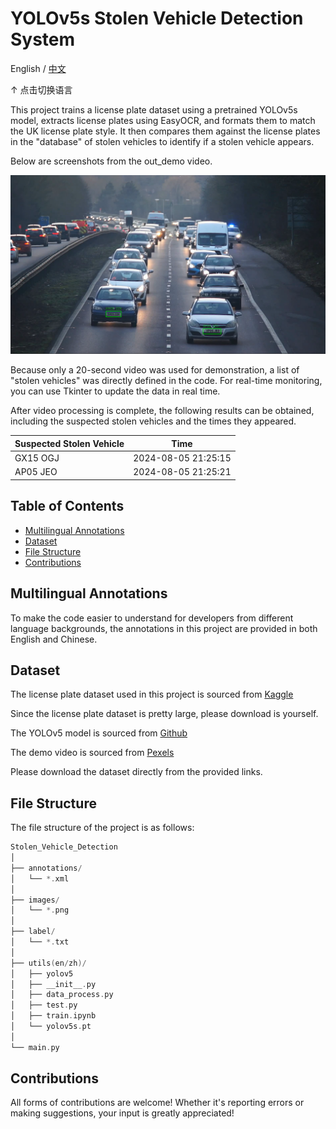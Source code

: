 # YOLOv5s Stolen Vehicle Detection System

English /  [中文](readme_zh.md)

↑ 点击切换语言

This project trains a license plate dataset using a pretrained YOLOv5s model, extracts license plates using EasyOCR, and formats them to match the UK license plate style. It then compares them against the license plates in the "database" of stolen vehicles to identify if a stolen vehicle appears.

Below are screenshots from the out_demo video.

![Demo](demo.png)

Because only a 20-second video was used for demonstration, a list of "stolen vehicles" was directly defined in the code. For real-time monitoring, you can use Tkinter to update the data in real time.

After video processing is complete, the following results can be obtained, including the suspected stolen vehicles and the times they appeared.

| Suspected Stolen Vehicle | Time                |
|--------------------------|---------------------|
| GX15 OGJ                 | 2024-08-05 21:25:15 |
| AP05 JEO                 | 2024-08-05 21:25:21 |

## Table of Contents

- [Multilingual Annotations](#multilingual-annotations)
- [Dataset](#dataset)
- [File Structure](#file-structure)
- [Contributions](#contributions)

## Multilingual Annotations

To make the code easier to understand for developers from different language backgrounds, the annotations in this project are provided in both English and Chinese.

## Dataset

The license plate dataset used in this project is sourced from [Kaggle](https://www.kaggle.com/datasets/andrewmvd/car-plate-detection)

Since the license plate dataset is pretty large, please download is yourself.

The YOLOv5 model is sourced from [Github](https://github.com/ultralytics/yolov5)

The demo video is sourced from [Pexels](https://www.pexels.com/video/traffic-flow-in-the-highway-2103099/)

Please download the dataset directly from the provided links.

## File Structure

The file structure of the project is as follows:

```c++
Stolen_Vehicle_Detection 
│
├── annotations/
│   └── *.xml
│
├── images/
│   └── *.png
│
├── label/
│   └── *.txt
│
├── utils(en/zh)/
│   ├── yolov5
│   ├── __init__.py
│   ├── data_process.py
│   ├── test.py
│   ├── train.ipynb
│   └── yolov5s.pt
│
└── main.py 
```

## Contributions

All forms of contributions are welcome! Whether it's reporting errors or making suggestions, your input is greatly appreciated!